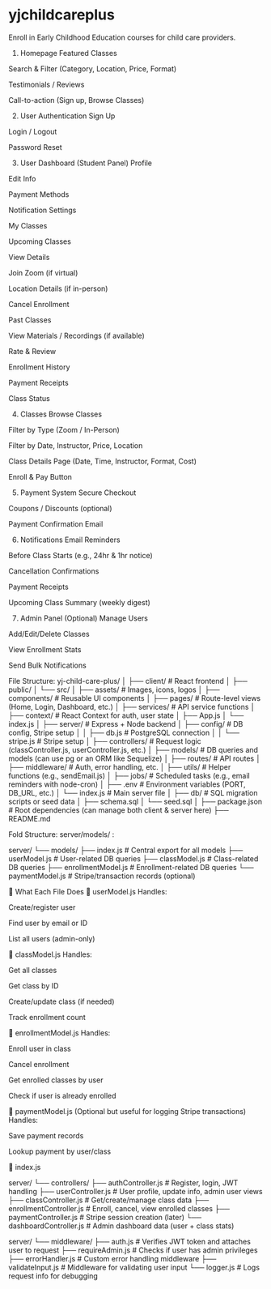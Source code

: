 # yjchildcareplus
Enroll in Early Childhood Education courses for child care providers.

1. Homepage
Featured Classes

Search & Filter (Category, Location, Price, Format)

Testimonials / Reviews

Call-to-action (Sign up, Browse Classes)

2. User Authentication
Sign Up

Login / Logout

Password Reset

3. User Dashboard (Student Panel)
Profile

Edit Info

Payment Methods

Notification Settings

My Classes

Upcoming Classes

View Details

Join Zoom (if virtual)

Location Details (if in-person)

Cancel Enrollment

Past Classes

View Materials / Recordings (if available)

Rate & Review

Enrollment History

Payment Receipts

Class Status

4. Classes
Browse Classes

Filter by Type (Zoom / In-Person)

Filter by Date, Instructor, Price, Location

Class Details Page (Date, Time, Instructor, Format, Cost)

Enroll & Pay Button

5. Payment System
Secure Checkout

Coupons / Discounts (optional)

Payment Confirmation Email

6. Notifications
Email Reminders

Before Class Starts (e.g., 24hr & 1hr notice)

Cancellation Confirmations

Payment Receipts

Upcoming Class Summary (weekly digest)

7. Admin Panel (Optional)
Manage Users

Add/Edit/Delete Classes

View Enrollment Stats

Send Bulk Notifications



File Structure: 
yj-child-care-plus/
│
├── client/                  # React frontend
│   ├── public/
│   └── src/
│       ├── assets/         # Images, icons, logos
│       ├── components/     # Reusable UI components
│       ├── pages/          # Route-level views (Home, Login, Dashboard, etc.)
│       ├── services/       # API service functions
│       ├── context/        # React Context for auth, user state
│       ├── App.js
│       └── index.js
│
├── server/                  # Express + Node backend
│   ├── config/              # DB config, Stripe setup
│   │   ├── db.js            # PostgreSQL connection
│   │   └── stripe.js        # Stripe setup
│   ├── controllers/         # Request logic (classController.js, userController.js, etc.)
│   ├── models/              # DB queries and models (can use pg or an ORM like Sequelize)
│   ├── routes/              # API routes
│   ├── middleware/          # Auth, error handling, etc.
│   ├── utils/               # Helper functions (e.g., sendEmail.js)
│   ├── jobs/                # Scheduled tasks (e.g., email reminders with node-cron)
│   ├── .env                 # Environment variables (PORT, DB_URL, etc.)
│   └── index.js             # Main server file
│
├── db/                      # SQL migration scripts or seed data
│   ├── schema.sql
│   └── seed.sql
│
├── package.json             # Root dependencies (can manage both client & server here)
├── README.md


Fold Structure: server/models/ :

server/
└── models/
    ├── index.js               # Central export for all models
    ├── userModel.js           # User-related DB queries
    ├── classModel.js          # Class-related DB queries
    ├── enrollmentModel.js     # Enrollment-related DB queries
    └── paymentModel.js        # Stripe/transaction records (optional)

🧠 What Each File Does
🔹 userModel.js
Handles:

Create/register user

Find user by email or ID

List all users (admin-only)

🔹 classModel.js
Handles:

Get all classes

Get class by ID

Create/update class (if needed)

Track enrollment count

🔹 enrollmentModel.js
Handles:

Enroll user in class

Cancel enrollment

Get enrolled classes by user

Check if user is already enrolled

🔹 paymentModel.js (Optional but useful for logging Stripe transactions)
Handles:

Save payment records

Lookup payment by user/class

🔹 index.js




server/
└── controllers/
    ├── authController.js          # Register, login, JWT handling
    ├── userController.js          # User profile, update info, admin user views
    ├── classController.js         # Get/create/manage class data
    ├── enrollmentController.js    # Enroll, cancel, view enrolled classes
    ├── paymentController.js       # Stripe session creation (later)
    └── dashboardController.js     # Admin dashboard data (user + class stats)



server/
└── middleware/
    ├── auth.js              # Verifies JWT token and attaches user to request
    ├── requireAdmin.js      # Checks if user has admin privileges
    ├── errorHandler.js      # Custom error handling middleware
    ├── validateInput.js     # Middleware for validating user input
    └── logger.js            # Logs request info for debugging

